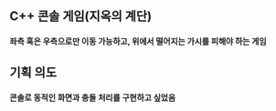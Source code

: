 ## C++ 콘솔 게임(지옥의 계단)
#### 좌측 혹은 우측으로만 이동 가능하고, 위에서 떨어지는 가시를 피해야 하는 게임


## **기획 의도**
#### 콘솔로 동적인 화면과 충돌 처리를 구현하고 싶었음

